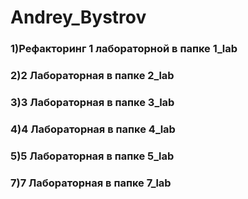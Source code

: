# Andrey_Bystrov
### 1)Рефакторинг 1 лабораторной в папке 1_lab
### 2)2 Лабораторная в папке 2_lab
### 3)3 Лабораторная в папке 3_lab
### 4)4 Лабораторная в папке 4_lab
### 5)5 Лабораторная в папке 5_lab
### 7)7 Лабораторная в папке 7_lab

